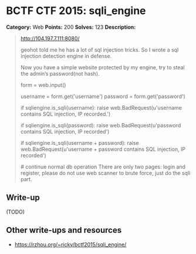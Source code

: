 # BCTF CTF 2015: sqli_engine

**Category:** Web
**Points:** 200
**Solves:** 123
**Description:** 

> http://104.197.7.111:8080/
> 
> geohot told me he has a lot of sql injection tricks. So I wrote a sql injection detection engine in defense.
> 
> Now you have a simple website protected by my engine, try to steal the admin’s password(not hash).
> 
> form = web.input()
> 
> username = form.get('username')
> password = form.get('password')
> 
> if sqliengine.is_sqli(username):
>     raise web.BadRequest(u'username contains SQL injection, IP recorded.')
> 
> if sqliengine.is_sqli(password):
>     raise web.BadRequest(u'password contains SQL injection, IP recorded')
> 
> if sqliengine.is_sqli(username + password):
>     raise web.BadRequest(u'username + password contains SQL injection, IP recorded')
> 
> \# continue normal db operation
> There are only two pages: login and register, please do not use web scanner to brute force, just do the sqli part.

## Write-up

(TODO)

## Other write-ups and resources

* <https://rzhou.org/~ricky/bctf2015/sqli_engine/>
